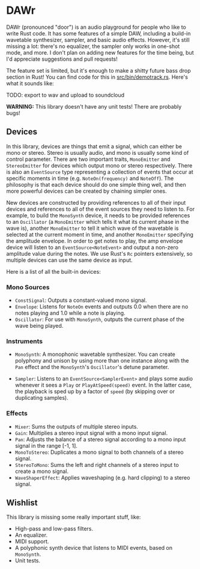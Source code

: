 # DAWr

DAWr (pronounced "door") is an audio playground for people who like to write
Rust code. It has some features of a simple DAW, including a build-in wavetable
synthesizer, sampler, and basic audio effects. However, it's still missing
a lot: there's no equalizer, the sampler only works in one-shot mode, and more.
I don't plan on adding new features for the time being, but I'd appreciate
suggestions and pull requests!

The feature set is limited, but it's enough to make a shitty future bass drop
section in Rust! You can find code for this in
[src/bin/demotrack.rs](src/bin/demotrack.rs). Here's what it sounds like:

TODO: export to wav and upload to soundcloud

**WARNING:** This library doesn't have any unit tests! There are probably bugs!

## Devices

In this library, devices are things that emit a signal, which can either be mono
or stereo. Stereo is usually audio, and mono is usually some kind of control
parameter. There are two important traits, `MonoEmitter` and `StereoEmitter` for
devices which output mono or stereo respectively. There is also an `EventSource`
type representing a collection of events that occur at specific moments in time
(e.g. `NoteOn(frequency)` and `NoteOff`). The philosophy is that each device
should do one simple thing well, and then more powerful devices can be created
by chaining simpler ones.

New devices are constructed by providing references to all of their input
devices and references to all of the event sources they need to listen to. For
example, to build the `MonoSynth` device, it needs to be provided references to
an `Oscillator` (a `MonoEmitter` which tells it what its current phase in the
wave is), another `MonoEmitter` to tell it which wave of the wavetable is
selected at the current moment in time, and another `MonoEmitter` specifying the
amplitude envelope. In order to get notes to play, the amp envelope device will
listen to an `EventSource<NoteEvent>` and output a non-zero amplitude value
during the notes. We use Rust's `Rc` pointers extensively, so multiple devices
can use the same device as input.

Here is a list of all the built-in devices:

### Mono Sources

- `ConstSignal`: Outputs a constant-valued mono signal.
- `Envelope`: Listens for `NoteOn` events and outputs 0.0 when there are no notes
  playing and 1.0 while a note is playing.
- `Oscillator`: For use with `MonoSynth`, outputs the current phase of the wave
  being played.

### Instruments

- `MonoSynth`: A monophonic wavetable synthesizer. You can create polyphony and
  unison by using more than one instance along with the `Pan` effect and the
  `MonoSynth`'s `Oscillator`'s detune parameter.

- `Sampler`: Listens to an `EventSource<SamplerEvent>` and plays some audio
  whenever it sees a `Play` or `PlayAtSpeed(speed)` event. In the latter case,
  the playback is sped up by a factor of `speed` (by skipping over or
  duplicating samples).

### Effects

- `Mixer`: Sums the outputs of multiple stereo inputs.
- `Gain`: Multiplies a stereo input signal with a mono input signal.
- `Pan`: Adjusts the balance of a stereo signal according to a mono input signal
  in the range [-1, 1].
- `MonoToStereo`: Duplicates a mono signal to both channels of a stereo signal.
- `StereoToMono`: Sums the left and right channels of a stereo input to create
  a mono signal.
- `WaveShaperEffect`: Applies waveshaping (e.g. hard clipping) to a stereo
  signal.

## Wishlist

This library is missing some really important stuff, like:

- High-pass and low-pass filters.
- An equalizer.
- MIDI support.
- A polyphonic synth device that listens to MIDI events, based on `MonoSynth`.
- Unit tests.
